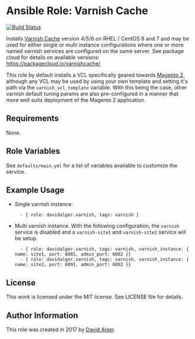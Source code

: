 # Ansible Role: Varnish Cache

[![Build Status](https://travis-ci.com/davidalger/ansible-role-varnish.svg?branch=master)](https://travis-ci.com/davidalger/ansible-role-varnish)

Installs [Varnish Cache](https://varnish-cache.org) version 4/5/6 on RHEL / CentOS 8 and 7 and may be used for either single or multi instance configurations where one or more named varnish services are configured on the same server. See package cloud for details on available versions: https://packagecloud.io/varnishcache/

This role by default installs a VCL specifically geared towards [Magento 2](https://github.com/magento/magento2), although any VCL may be used by using your own template and setting it's path via the `varnish_vcl_template` variable. With this being the case, other varnish default tuning params are also pre-configured in a manner that more well suits deployment of the Magento 2 application.

## Requirements

None.

## Role Variables

See `defaults/main.yml` for a list of variables available to customize the service.

## Example Usage

* Single varnish instance:

        - { role: davidalger.varnish, tags: varnish }

* Multi varnish instance. With the following configuration, the `varnish` service is disabled and a `varnish-site1` and `varnish-site2` service will be setup.

        - { role: davidalger.varnish, tags: varnish, varnish_instance: { name: site1, port: 6081, admin_port: 6082 }}
        - { role: davidalger.varnish, tags: varnish, varnish_instance: { name: site2, port: 6091, admin_port: 6092 }}

## License

This work is licensed under the MIT license. See LICENSE file for details.

## Author Information

This role was created in 2017 by [David Alger](http://davidalger.com/).
